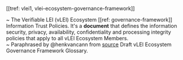 [[tref: vlei1, vlei-ecosystem-governance-framework]]

~ The Verifiable LEI (vLEI) Ecosystem [[ref: governance-framework]] Information Trust Policies. It's a **document** that defines the information security, privacy, availability, confidentiality and processing integrity policies that apply to all vLEI Ecosystem Members.  
~ Paraphrased by @henkvancann from [source](https://www.gleif.org/vlei/introducing-the-vlei-ecosystem-governance-framework/2022-02-07_verifiable-lei-vlei-ecosystem-governance-framework-glossary-draft-publication_v0.9-draft.pdf) Draft vLEI Ecosystem Governance Framework Glossary.
